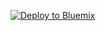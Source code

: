 [![Deploy to Bluemix](https://bluemix.net/deploy/button.png)](https://bluemix.net/deploy?repository=https://github.com/jaksart1/Chainchat_Demo.git)

